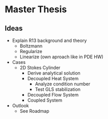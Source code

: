 # Master Thesis

## Ideas

- Explain R13 background and theory
  - Boltzmann
  - Regularize
  - Linearize (own aproach like in PDE HW)
- Cases
  - 2D Stokes Cylinder
    - Derive analytical solution
    - Decoupled Heat System
      - Analyze condition number
      - Test GLS stabilization
    - Decoupled Flow System
    - Coupled System
- Outlook
  - See Roadmap